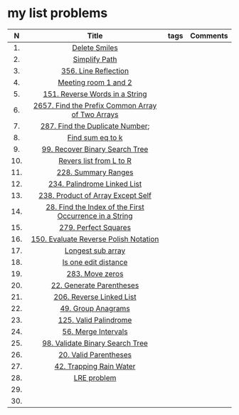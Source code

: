 # my list problems

|  N  |                                         Title                                         | tags | Comments |
|:---:|:-------------------------------------------------------------------------------------:|:----:|:--------:|
| 1.  |                     [Delete Smiles](./src/problems/task_001.cpp)                      |      |          |
| 2.  |                     [Simplify Path](./src/problems/task_002.cpp)                      |      |          |
| 3.  |                  [356. Line Reflection](./src/problems/task_003.cpp)                  |      |          |
| 4.  |                  [Meeting room 1 and 2](./src/problems/task_004.cpp)                  |      |          |
| 5.  |             [151. Reverse Words in a String](./src/problems/task_005.cpp)             |      |          |
| 6.  |    [2657. Find the Prefix Common Array of Two Arrays](./src/problems/task_006.cpp)    |      |          |
| 7.  |            [287. Find the Duplicate Number](./src/problems/task_007.cpp);             |      |          |
| 8.  |                    [Find sum eq to k](./src/problems/task_008.cpp)                    |      |          |
| 9.  |             [99. Recover Binary Search Tree](./src/problems/task_009.cpp)             |      |          |
| 10. |                [Revers list from L to R](./src/problems/task_010.cpp)                 |      |          |
| 11. |                  [228. Summary Ranges](./src/problems/task_011.cpp)                   |      |          |
| 12. |              [234. Palindrome Linked List](./src/problems/task_012.cpp)               |      |          |
| 13. |           [238. Product of Array Except Self](./src/problems/task_013.cpp)            |      |          |
| 14. | [28. Find the Index of the First Occurrence in a String](./src/problems/task_014.cpp) |      |          |
| 15. |                  [279. Perfect Squares](./src/problems/task_015.cpp)                  |      |          |
| 16. |         [150. Evaluate Reverse Polish Notation](./src/problems/task_016.cpp)          |      |          |
| 17. |                   [Longest sub array](./src/problems/task_017.cpp)                    |      |          |
| 18. |                  [Is one edit distance](./src/problems/task_018.cpp)                  |      |          |
| 19. |                    [283. Move zeros](./src/problems/task_019.cpp)                     |      |          |
| 20. |                [22. Generate Parentheses](./src/problems/task_020.cpp)                |      |          |
| 21. |                [206. Reverse Linked List](./src/problems/task_021.cpp)                |      |          |
| 22. |                   [49. Group Anagrams](./src/problems/task_021.cpp)                   |      |          |
| 23. |                 [125. Valid Palindrome](./src/problems/task_023.cpp)                  |      |          |
| 24. |                  [56. Merge Intervals](./src/problems/task_024.cpp)                   |      |          |
| 25. |            [98. Validate Binary Search Tree](./src/problems/task_025.cpp)             |      |          |
| 26. |                 [20. Valid Parentheses](./src/problems/task_026.cpp)                  |      |          |
| 27. |                [42. Trapping Rain Water](./src/problems/task_027.cpp)                 |      |          |
| 28. |                      [LRE problem](./src/problems/task_028.cpp)                       |      |          |
| 29. |                                                                                       |      |          |
| 30. |                                                                                       |      |          |